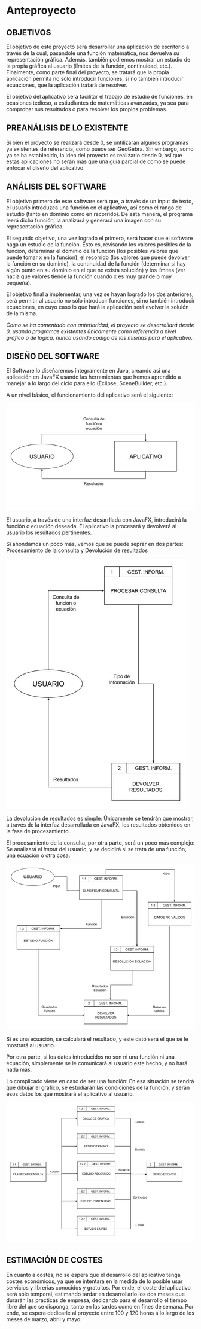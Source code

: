 # Anteproyecto

## OBJETIVOS

El objetivo de este proyecto será desarrollar una aplicación de escritorio a través de la cual, pasándole una función matemática, nos devuelva su representación gráfica. Además, también podremos mostrar un estudio de la propia gráfica al usuario (límites de la función, continuidad, etc.). Finalmente, como parte final del proyecto, se tratará que la propia aplicación permita no sólo introducir funciones, si no también introducir ecuaciones, que la aplicación tratará de resolver.

El objetivo del aplicativo será facilitar el trabajo de estudio de funciones, en ocasiones tedioso, a estiudiantes de matemáticas avanzadas, ya sea para comprobar sus resultados o para resolver los propios problemas.

## PREANÁLISIS DE LO EXISTENTE

Si bien el proyecto se realizará desde 0, se untilizarán algunos programas ya existentes de referencia, como puede ser GeoGebra. Sin embargo, somo ya se ha establecido, la idea del proyecto es realizarlo desde 0, así que estas aplicaciones no serán más que una guía parcial de como se puede enfocar el diseño del aplicativo.

## ANÁLISIS DEL SOFTWARE

El objetivo primero de este software será que, a través de un input de texto, el usuario introduzca una función en el aplicativo, así como el rango de estudio (tanto en dominio como en recorrido). De esta manera, el programa leerá dicha función, la analizará y generará una imagen con su representación gráfica.

El segundo objetivo, una vez logrado el primero, será hacer que el software haga un estudio de la función. Esto es, revisando los valores posibles de la función, determinar el dominio de la función (los posibles valores que puede tomar x en la función), el recorrido (los valores que puede devolver la función en su dominio), la continuidad de la función (determinar si hay algún punto en su dominio en el que no exista solución) y los límites (ver hacia que valores tiende la función cuando x es muy grande o muy pequeña).

El objetivo final a implementar, una vez se hayan logrado los dos anteriores, será permitir al usuario no sólo introducir funciones, si no también introducir ecuaciones, en cuyo caso lo que hará la aplicación será evolver la soluión de la misma.

*Como se ha comentado con anterioridad, el proyecto se desarrollará desde 0, usando programas existentes únicamente como referencia a nivel gráfico o de lógica, nunca usando código de las mismas para el aplicativo.*

## DISEÑO DEL SOFTWARE

El Software lo diseñaremos íntegramente en Java, creando así una aplicación en JavaFX usando las herramientas que hemos aprendido a manejar a lo largo del ciclo para ello (Eclipse, SceneBuilder, etc.).

A un nivel básico, el funcionamiento del aplicativo será el siguiente:

![PMR Proyecto Niv 0.jpg](imgs\anteproyecto\PMR%20Proyecto%20Niv%200.jpg)

El usuario, a través de una interfaz desarrllada con JavaFX, introducirá la función o ecuación deseada. El aplicativo la procesará y devolverá al usuario los resultados pertinentes.

Si ahondamos un poco más, vemos que se puede seprar en dos partes: Procesamiento de la consulta y Devolución de resultados

![PMR Proyecto Niv 1.jpg](imgs\anteproyecto\PMR%20Proyecto%20Niv%201.jpg)

La devolución de resultados es simple: Únicamente se tendrán que mostrar, a través de la interfaz desarrollada en JavaFX, los resultados obtenidos en la fase de procesamiento.

El procesamiento de la consulta, por otra parte, será un poco más complejo: Se analizará el *imput* del usuario, y se decidirá si se trata de una función, una ecuación o otra cosa. 

![PMR Proyecto Niv 2 Proc Dat.jpg](imgs\anteproyecto\PMR%20Proyecto%20Niv%202%20Proc%20Dat.jpg)

Si es una ecuación, se calculará el resultado, y este dato será el que se le mostrará al usuario.

Por otra parte, si los datos introducidos no son ni una función ni una ecuación, simplemente se le comunicará al usuario este hecho, y no hará nada más.

Lo complicado viene en caso de ser una función: En esa situación se tendrá que dibujar el gráfico, se estudiarán las condiciones de la función, y serán esos datos los que mostrará el aplicativo al usuario.

![PMR Proyecto Niv 3 Est Fun.jpg](imgs\anteproyecto\PMR%20Proyecto%20Niv%203%20Est%20Fun.jpg)

## ESTIMACIÓN DE COSTES

En cuanto a costes, no se espera que el desarrollo del aplicativo tenga costes económicos, ya que se intentará en la medida de lo posible usar servicios y librerias conocidos y gratuitos. Por ende, el coste del aplicativo será sólo temporal, estimando tardar en desarrollarlo los dos meses que durarán las prácticas de empresa, dedicando para el desarrollo el tiempo libre del que se disponga, tanto en las tardes como en fines de semana. Por ende, se espera dedicarle al proyecto entre 100 y 120 horas a lo largo de los meses de marzo, abril y mayo.
